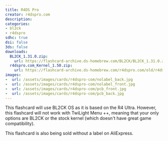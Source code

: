 ```yaml
---
title: R4DS Pro
creator: r4dspro.com
description:
categories:
- bl2ck
- r4dspro
sdhc: true
dsi: false
3ds: false
downloads:
  BL2CK_1.31.0.zip:
    url: https://flashcard-archive.ds-homebrew.com/BL2CK/BL2CK_1.31.0.zip
  r4dspro.com_Kernel_1.50.zip:
    url: https://flashcard-archive.ds-homebrew.com/r4dspro.com/old/r4dspro.com_Kernel_1.50.zip
images:
-  url: /assets/images/cards/r4dspro-com/nolabel_back.jpg
-  url: /assets/images/cards/r4dspro-com/nolabel_front.jpg
-  url: /assets/images/cards/r4dspro-com/pcb_front.jpg
-  url: /assets/images/cards/r4dspro-com/pcb_back.jpg
---
```


This flashcard will use BL2CK OS as it is based on the R4 Ultra. However, this flashcard will not work with TwiLight Menu ++, meaning that your only options are BL2CK or the stock kernel (which doesn't have great game compatibility).

This flashcard is also being sold without a label on AliExpress.